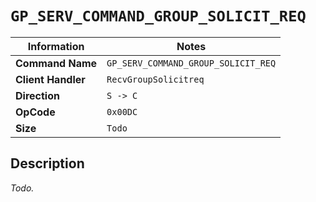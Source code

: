 # `GP_SERV_COMMAND_GROUP_SOLICIT_REQ`

| Information               | Notes |
|---                        |---    |
| **Command Name**          | `GP_SERV_COMMAND_GROUP_SOLICIT_REQ` |
| **Client Handler**        | `RecvGroupSolicitreq` |
| **Direction**             | `S -> C` |
| **OpCode**                | `0x00DC` |
| **Size**                  | `Todo` |

## Description

_Todo._
